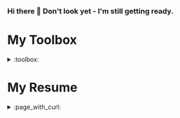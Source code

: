 ### Hi there 👋 Don't look yet - I'm still getting ready. 

# My Toolbox
<details><summary>:toolbox: </summary>
<div align="left">

  ### :earth_americas: **LANGUAGES** 
  <img src="https://img.shields.io/badge/HTML5-E34F26?logo=html5&logoColor=white" />
  <img src="https://img.shields.io/badge/CSS3-1572B6?logo=css3&logoColor=white" />
  <img src="https://img.shields.io/badge/JavaScript-323330?logo=javascript&logoColor=F7DF1E" />
  <img src="https://img.shields.io/badge/Ruby-CC342D?logo=ruby&logoColor=white" />
<br/>

---

  ### :framed_picture: **FRAMEWORKS** 
  #### JavaScript
  <img src="https://img.shields.io/badge/MongoDB-4EA94B?logo=mongodb&logoColor=white" />
  <img src="https://img.shields.io/badge/Express.js-000000?logo=express&logoColor=white" />
  <img src="https://img.shields.io/badge/React-20232A?logo=react&logoColor=61DAFB" />
  <img src="https://img.shields.io/badge/Node.js-43853D?logo=node.js&logoColor=white" />
  <img src="https://img.shields.io/badge/Redux-593D88?logo=redux&logoColor=white" />
  <img src="https://img.shields.io/badge/jQuery-0769AD?logo=jquery&logoColor=white" />
  <img src="https://img.shields.io/badge/GraphQl-E10098?logo=graphql&logoColor=white" />
  <br/>

  #### Ruby 
  <img src="https://img.shields.io/badge/Ruby_on_Rails-CC0000?logo=ruby-on-rails&logoColor=white" />
  <img src="https://img.shields.io/badge/PostgreSQL-316192?logo=postgresql&logoColor=whitee" />
<br/>

### ---

  ### :hammer_and_wrench: **TOOLS** 
  <img src="https://img.shields.io/badge/Git-F05032?logo=git&logoColor=white" />
  <img src="https://img.shields.io/badge/Postman-FF6C37?logo=Postman&logoColor=white" />
  <img src="https://img.shields.io/badge/Amazon_AWS-232F3E?logo=amazon-aws&logoColor=white" />
  <img src="https://img.shields.io/badge/Bootstrap-563D7C?logo=bootstrap&logoColor=white" />
  <img src="https://img.shields.io/badge/Material--UI-0081CB?logo=material-ui&logoColor=white" />
<br/>

---

  ### :floppy_disk: **OPERATING SYSTEMS** 
  <img src="https://img.shields.io/badge/Windows-0078D6?logo=windows&logoColor=white" />
  <img src="https://img.shields.io/badge/Ubuntu-E95420?logo=ubuntu&logoColor=white" />
<br/>
</div>
</details>

# My Resume
<details><summary>:page_with_curl: </summary>

## Education

- **My actual resume**  
Link - TODO

- 📖 **Web Development**\
📆 2020 - 2021\
📍 **General Assembly** - Software Engineering Immersive

</details>
